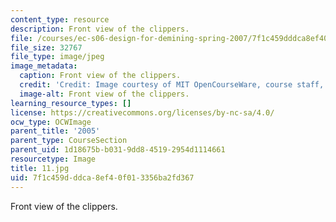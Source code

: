 ```yaml
---
content_type: resource
description: Front view of the clippers.
file: /courses/ec-s06-design-for-demining-spring-2007/7f1c459dddca8ef40f013356ba2fd367_11.jpg
file_size: 32767
file_type: image/jpeg
image_metadata:
  caption: Front view of the clippers.
  credit: 'Credit: Image courtesy of MIT OpenCourseWare, course staff, and students.'
  image-alt: Front view of the clippers.
learning_resource_types: []
license: https://creativecommons.org/licenses/by-nc-sa/4.0/
ocw_type: OCWImage
parent_title: '2005'
parent_type: CourseSection
parent_uid: 1d18675b-b031-9dd8-4519-2954d1114661
resourcetype: Image
title: 11.jpg
uid: 7f1c459d-ddca-8ef4-0f01-3356ba2fd367
---
```

Front view of the clippers.